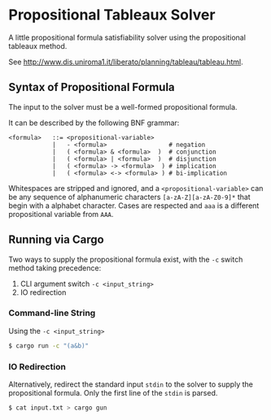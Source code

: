 # Propositional Tableaux Solver

A little propositional formula satisfiability solver using the propositional 
tableaux method.

See http://www.dis.uniroma1.it/liberato/planning/tableau/tableau.html.

## Syntax of Propositional Formula

The input to the solver must be a well-formed propositional formula.

It can be described by the following BNF grammar:

```enbf
<formula>   ::= <propositional-variable>
            |   - <formula>                 # negation
            |   ( <formula> & <formula>  )  # conjunction
            |   ( <formula> | <formula>  )  # disjunction
            |   ( <formula> -> <formula>  ) # implication
            |   ( <formula> <-> <formula> ) # bi-implication
```

Whitespaces are stripped and ignored, and a `<propositional-variable>` can be
any sequence of alphanumeric characters `[a-zA-Z][a-zA-Z0-9]*` that begin with
a alphabet character. Cases are respected and `aaa` is a different
propositional variable from `AAA`.

## Running via Cargo

Two ways to supply the propositional formula exist, with the `-c` switch method
taking precedence:

1. CLI argument switch `-c <input_string>`
2. IO redirection

### Command-line String

Using the `-c <input_string>`

```bash
$ cargo run -c "(a&b)"
```

### IO Redirection

Alternatively, redirect the standard input `stdin` to the solver to supply the
propositional formula. Only the first line of the `stdin` is parsed.

```bash
$ cat input.txt > cargo gun
```
